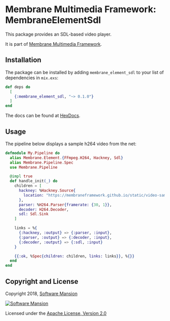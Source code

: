 # Membrane Multimedia Framework: MembraneElementSdl

This package provides an SDL-based video player.

It is part of [Membrane Multimedia Framework](https://membraneframework.org).

## Installation

The package can be installed by adding `membrane_element_sdl` to your list of dependencies in `mix.exs`:

```elixir
def deps do
  [
    {:membrane_element_sdl, "~> 0.1.0"}
  ]
end
```

The docs can be found at [HexDocs](https://hexdocs.pm/membrane_element_sdl).

## Usage

The pipeline below displays a sample h264 video from the net:

```elixir
defmodule My.Pipeline do
  alias Membrane.Element.{FFmpeg.H264, Hackney, Sdl}
  alias Membrane.Pipeline.Spec
  use Membrane.Pipeline

  @impl true
  def handle_init(_) do
    children = [
      hackney: %Hackney.Source{
        location: "https://membraneframework.github.io/static/video-samples/test-video.h264"
      },
      parser: %H264.Parser{framerate: {30, 1}},
      decoder: H264.Decoder,
      sdl: Sdl.Sink
    ]

    links = %{
      {:hackney, :output} => {:parser, :input},
      {:parser, :output} => {:decoder, :input},
      {:decoder, :output} => {:sdl, :input}
    }

    {{:ok, %Spec{children: children, links: links}}, %{}}
  end
end

```

## Copyright and License

Copyright 2018, [Software Mansion](https://swmansion.com/?utm_source=git&utm_medium=readme&utm_campaign=membrane)

[![Software Mansion](https://membraneframework.github.io/static/logo/swm_logo_readme.png)](https://swmansion.com/?utm_source=git&utm_medium=readme&utm_campaign=membrane)

Licensed under the [Apache License, Version 2.0](LICENSE)
